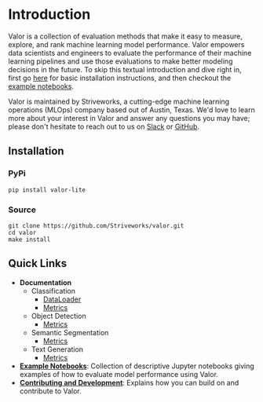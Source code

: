 # Introduction

Valor is a collection of evaluation methods that make it easy to measure, explore, and rank machine learning model performance. Valor empowers data scientists and engineers to evaluate the performance of their machine learning pipelines and use those evaluations to make better modeling decisions in the future. To skip this textual introduction and dive right in, first go [here](#installation) for basic installation instructions, and then checkout the [example notebooks](https://github.com/Striveworks/valor/blob/main/examples/).

Valor is maintained by Striveworks, a cutting-edge machine learning operations (MLOps) company based out of Austin, Texas. We'd love to learn more about your interest in Valor and answer any questions you may have; please don't hesitate to reach out to us on [Slack](https://striveworks-public.slack.com/join/shared_invite/zt-1a0jx768y-2J1fffN~b4fXYM8GecvOhA#/shared-invite/email) or [GitHub](https://github.com/striveworks/valor).

## Installation

### PyPi
```
pip install valor-lite
```

### Source
```
git clone https://github.com/Striveworks/valor.git
cd valor
make install
```

## Quick Links

- **Documentation**
    - Classification
        - [DataLoader](classification/dataloader.md)
        - [Metrics](classification/metrics.md)
    - Object Detection
        - [Metrics](object_detection/metrics.md)
    - Semantic Segmentation
        - [Metrics](semantic_segmentation/metrics.md)
    - Text Generation
        - [Metrics](text_generation/metrics.md)
- **[Example Notebooks](https://github.com/Striveworks/valor/blob/main/examples/)**: Collection of descriptive Jupyter notebooks giving examples of how to evaluate model performance using Valor.
- **[Contributing and Development](contributing.md)**: Explains how you can build on and contribute to Valor.
